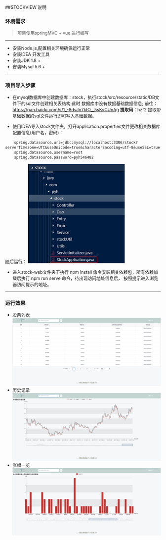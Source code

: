 ##STOCKVIEW 说明

### 环境需求
>项目使用springMVC + vue 进行编写
***
* 安装Node.js,配置相关环境确保运行正常
* 安装IDEA 开发工具
* 安装JDK 1.8 + 
* 安装Mysql 5.6 +
***
### 项目导入步骤
* 在mysql数据库中创建数据库：stock，执行stock/src/resource/static/DB文件下的sql文件创建相关表结构;此时 数据库中没有数据基础数据信息; 前往：https://pan.baidu.com/s/1_-8dvJn7ktO__5sKvCUnAg 
 **提取码**：hzf2 提取带基础数据的sql文件运行即可写入基础数据。



* 使用IDEA导入stock文件夹，打开application.properties文件更改相关数据库配置信息(用户名，密码)：

````
    spring.datasource.url=jdbc:mysql://localhost:3306/stock?serverTimezone=UTC&useUnicode=true&characterEncoding=utf-8&useSSL=true
    spring.datasource.username=root
    spring.datasource.password=pyh546482

````
随后运行：
    <img src="demoImg/applicationlocation.png">



* 进入stock-web文件夹下执行 npm install 命令安装相关依赖包，所有依赖加载后执行 npm run serve 命令，待出现访问地址信息后，
按照提示进入浏览器访问提示的地址。
***
### 运行效果
* 股票列表
![Alt text](./demoImg/stockOverlook.png)
* 历史记录
![Alt text](./demoImg/stockHistoryData.png)
* 涨幅一览
![Alt text](./demoImg/stockFrequency.png)



